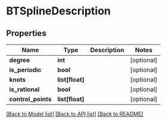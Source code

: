 # BTSplineDescription

## Properties
Name | Type | Description | Notes
------------ | ------------- | ------------- | -------------
**degree** | **int** |  | [optional] 
**is_periodic** | **bool** |  | [optional] 
**knots** | **list[float]** |  | [optional] 
**is_rational** | **bool** |  | [optional] 
**control_points** | **list[float]** |  | [optional] 

[[Back to Model list]](../README.md#documentation-for-models) [[Back to API list]](../README.md#documentation-for-api-endpoints) [[Back to README]](../README.md)


